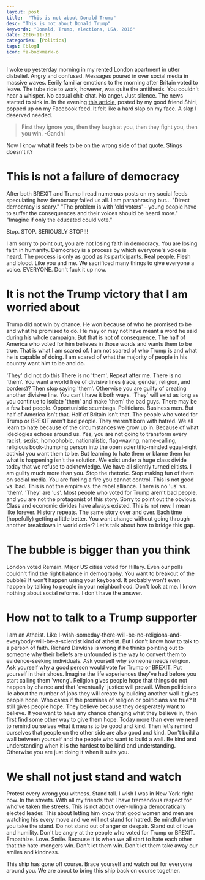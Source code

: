 ```yaml
---
layout: post
title:  "This is not about Donald Trump"
desc: "This is not about Donald Trump"
keywords: "Donald, Trump, elections, USA, 2016"
date: 2016-11-10
categories: [Politics]
tags: [blog]
icon: fa-bookmark-o
---
```


I woke up yesterday morning in my rented London apartment in utter disbelief. Angry and confused. Messages poured in over social media in massive waves. Eerily familiar emotions to the morning after Britain voted to leave. The tube ride to work, however, was quite the antithesis. You couldn't hear a whisper. No casual chit-chat. No anger. Just silence.
The news started to sink in. In the evening [this article](http://www.cracked.com/blog/6-reasons-trumps-rise-that-no-one-talks-about/), posted by my good friend Shiri, popped up on my Facebook feed. It felt like a hard slap on my face. A slap I deserved needed.

> First they ignore you, then they laugh at you, then they fight you, then you win.
> -Gandhi

Now I know what it feels to be on the wrong side of that quote. Stings doesn't it?

# This is not a failure of democracy
After both BREXIT and Trump I read numerous posts on my social feeds speculating how democracy failed us all. I am paraphrasing but...
"Direct democracy is scary."
"The problem is with 'old voters' - young people have to suffer the consequences and their voices should be heard more."
"Imagine if only the educated could vote."

Stop. STOP. SERIOUSLY STOP!!!

I am sorry to point out, you are not losing faith in democracy. You are losing faith in humanity. Democracy is a process by which everyone's voice is heard. The process is only as good as its participants. Real people. Flesh and blood. Like you and me. We sacrificed many things to give everyone a voice. EVERYONE. Don't fuck it up now.

# It is not the Trump victory that I am worried about
Trump did not win by chance. He won because of who he promised to be and what he promised to do. He may or may not have meant a word he said during his whole campaign. But that is not of consequence. The half of America who voted for him believes in those words and wants them to be true. That is what I am scared of. I am not scared of who Trump is and what he is capable of doing. I am scared of what the majority of people in his country want him to be and do.

'They' did not do this
There is no 'them'. Repeat after me. There is no 'them'. You want a world free of divisive lines (race, gender, religion, and borders)? Then stop saying 'them'. Otherwise you are guilty of creating another divisive line. You can't have it both ways. 'They' will exist as long as you continue to isolate 'them' and make 'them' the bad guys.
There may be a few bad people. Opportunistic scumbags. Politicians. Business men. But half of America isn't that. Half of Britain isn't that. The people who voted for Trump or BREXIT aren't bad people. They weren't born with hatred.
We all learn to hate because of the circumstances we grow up in. Because of what ideologies echoes around us. Yes, you are not going to transform every racist, sexist, homophobic, nationalistic, flag-waving, name-calling, religious book-thumping person into the open scientific-minded equal-right activist you want them to be. But learning to hate them or blame them for what is happening isn't the solution. We exist under a huge class divide today that we refuse to acknowledge. We have all silently turned elitists. I am guilty much more than you. Stop the rhetoric. Stop making fun of them on social media. You are fueling a fire you cannot control. This is not good vs. bad. This is not the empire vs. the rebel alliance. There is no 'us' vs. 'them'. 'They' are 'us'. Most people who voted for Trump aren't bad people, and you are not the protagonist of this story. Sorry to point out the obvious.
Class and economic divides have always existed. This is not new. I mean like forever. History repeats. The same story over and over. Each time (hopefully) getting a little better. You want change without going through another breakdown in world order? Let's talk about how to bridge this gap.

# The bubble is bigger than you think
London voted Remain. Major US cities voted for Hillary. Even our polls couldn't find the right balance in demography. You want to breakout of the bubble? It won't happen using your keyboard. It probably won't even happen by talking to people in your neighborhood.
Don't look at me. I know nothing about social reforms. I don't have the answer.

# How not to talk to a Trump supporter
I am an Atheist. Like I-wish-someday-there-will-be-no-religions-and-everybody-will-be-a-scientist kind of atheist. But I don't know how to talk to a person of faith. Richard Dawkins is wrong if he thinks pointing out to someone why their beliefs are unfounded is the way to convert them to evidence-seeking individuals. Ask yourself why someone needs religion. Ask yourself why a good person would vote for Trump or BREXIT. Put yourself in their shoes. Imagine the life experiences they've had before you start calling them 'wrong'. Religion gives people hope that things do not happen by chance and that 'eventually' justice will prevail. When politicians lie about the number of jobs they will create by building another wall it gives people hope. Who cares if the promises of religion or politicians are true? It still gives people hope. They believe because they desperately want to believe. If you want to have any chance changing what they believe in, then first find some other way to give them hope.
Today more than ever we need to remind ourselves what it means to be good and kind. Then let's remind ourselves that people on the other side are also good and kind. Don't build a wall between yourself and the people who want to build a wall. Be kind and understanding when it is the hardest to be kind and understanding. Otherwise you are just doing it when it suits you.

# We shall not just stand and watch
Protest every wrong you witness. Stand tall. I wish I was in New York right now. In the streets. With all my friends that I have tremendous respect for who've taken the streets. This is not about over-ruling a democratically elected leader. This about letting him know that good women and men are watching his every move and we will not stand for hatred.
Be mindful when you take the stand. Do not stand out of anger or despair. Stand out of love and humility. Don't be angry at the people who voted for Trump or BREXIT. Empathize. Love. Smile. Because it is when we all start to hate each other that the hate-mongers win. Don't let them win. Don't let them take away our smiles and kindness.

This ship has gone off course. Brace yourself and watch out for everyone around you. We are about to bring this ship back on course together.